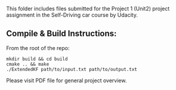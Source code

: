 This folder includes files submitted for the Project 1 (Unit2) project assignment in the Self-Driving car course by Udacity.

Compile & Build Instructions:
-----------------------------
From the root of the repo:

    mkdir build && cd build
    cmake .. && make
    ./ExtendedKF path/to/input.txt path/to/output.txt

Please visit PDF file for general project overview.
